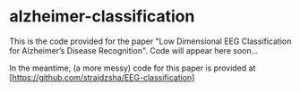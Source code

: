 # alzheimer-classification

This is the code provided for the paper "Low Dimensional EEG Classification for Alzheimer’s Disease Recognition". Code will appear here soon...

In the meantime, (a more messy) code for this paper is provided at [https://github.com/strajdzsha/EEG-classification]
